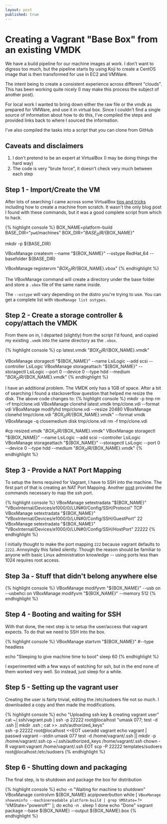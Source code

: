 ```yaml
---
layout: post
published: true
---
```


# Creating a Vagrant "Base Box" from an existing VMDK

We have a build pipeline for our machine images at work. I don't want to digress too much, but the pipeline starts by using Koji to create a CentOS image that is then transformed for use in EC2 and VMWare.

The intent being to create a consistent experience across different "clouds". This has been working quite nicely (I may make this process the subject of another post).

For local work I wanted to bring down either the raw file or the vmdk as prepared for VMWare, and use it in virtual box. Since I couldn't find a single source of information about how to do this, I've compiled the steps and provided links back to where I sourced the information.

I've also compiled the tasks into a script that you can clone from GitHub

## Caveats and disclaimers
1. I don't pretend to be an expert at VirtualBox (I may be doing things the hard way)
2. The code is very "brute force", it doesn't check very much between each step

## Step 1 - Import/Create the VM
After lots of searching I came across some VirtualBox [tips and tricks](http://www.halfdog.net/Misc/TipsAndTricks/VirtualBox.html) including how to create a machine from scratch. It wasn't the only blog post I found with these commands, but it was a good complete script from which to hack.

{% highlight console %}
BOX_NAME=platform-build
BASE_DIR="`pwd`/machines"
BOX_DIR="${BASE_DIR}/${BOX_NAME}"

mkdir -p ${BASE_DIR}

VBoxManage createvm --name "${BOX_NAME}" --ostype RedHat_64 --basefolder ${BASE_DIR}

VBoxManage registervm "${BOX_DIR}/${BOX_NAME}.vbox"
{% endhighlight %}

The VBoxManage command will create a directory under the base folder and store a `.vbox` file of the same name inside.

The `--ostype` will vary depending on the distro you're trying to use. You can get a complete list with `VBoxManage list ostypes`.

## Step 2 - Create a storage controller & copy/attach the VMDK

From there on in, I departed (slightly) from the script I'd found, and copied my existing `.vmdk` into the same directory as the `.vbox`.

{% highlight console %}
cp latest.vmdk "${BOX_DIR}/${BOX_NAME}.vmdk"

VBoxManage storagectl "${BOX_NAME}" --name LsiLogic --add scsi --controller LsiLogic
VBoxManage storageattach "${BOX_NAME}" --storagectl LsiLogic --port 0 --device 0 --type hdd --medium "${BOX_DIR}/${BOX_NAME}.vmdk"
{% endhighlight %}

I have an additional problem. The VMDK only has a 1GB of space. After a bit of searching I found a stackoverflow question that helped me resize the disk. The above code changes to:
{% highlight console %}
mkdir -p tmp
rm -rf tmp/clone.vdi
VBoxManage clonehd latest.vmdk tmp/clone.vdi --format vdi
VBoxManage modifyhd tmp/clone.vdi --resize 20480
VBoxManage clonehd tmp/clone.vdi "${BOX_DIR}/${BOX_NAME}.vmdk" --format vmdk
VBoxManage -q closemedium disk tmp/clone.vdi
rm -f tmp/clone.vdi

#cp resized.vmdk "${BOX_DIR}/${BOX_NAME}.vmdk"
VBoxManage storagectl "${BOX_NAME}" --name LsiLogic --add scsi --controller LsiLogic
VBoxManage storageattach "${BOX_NAME}" --storagectl LsiLogic --port 0 --device 0 --type hdd --medium "${BOX_DIR}/${BOX_NAME}.vmdk"
{% endhighlight %}

## Step 3 - Provide a NAT Port Mapping

To setup the items required for Vagrant, I have to SSH into the machine. The first part of that is creating an NAT Port Mapping. Another [post](http://timelordz.com/wiki/Virtualbox_Tips) provided the commands necessary to map the ssh port.

{% highlight console %}
VBoxManage setextradata "${BOX_NAME}" "VBoxInternal/Devices/e1000/0/LUN#0/Config/SSH/Protocol" TCP
VBoxManage setextradata "${BOX_NAME}" "VBoxInternal/Devices/e1000/0/LUN#0/Config/SSH/GuestPort" 22
VBoxManage setextradata "${BOX_NAME}" "VBoxInternal/Devices/e1000/0/LUN#0/Config/SSH/HostPort" 22222
{% endhighlight %}

I initially thought to make the port mapping `222` because vagrant defaults to `2222`. Annoyingly this failed silently. Though the reason should be familiar to anyone with basic Linux administration knowledge -- using ports less than 1024 requires root access.

## Step 3a - Stuff that didn't belong anywhere else

{% highlight console %}
VBoxManage modifyvm "${BOX_NAME}" --usb on --usbehci on
VBoxManage modifyvm "${BOX_NAME}" --memory 512
{% endhighlight %}


## Step 4 - Booting and waiting for SSH

With that done, the next step is to setup the user/access that vagrant expects. To do that we need to SSH into the box.

{% highlight console %}
VBoxManage startvm "${BOX_NAME}" #--type headless

echo "Sleeping to give machine time to boot"
sleep 60
{% endhighlight %}

I experimented with a few ways of watching for ssh, but in the end none of them worked very well. So instead, just sleep for a while.


## Step 5 - Setting up the vagrant user
Creating the user is fairly trivial, editing the /etc/sudoers file not so much. I downloaded a copy and then made the modifications.

{% highlight console %}
echo "Uploading ssh key & creating vagrant user"
cat ~/.ssh/vagrant.pub | ssh -p 22222 root@localhost "umask 077; test -d .ssh || mkdir .ssh ; cat >> .ssh/authorized_keys"  
ssh -p 22222 root@localhost <<EOT
  useradd vagrant 
  echo vagrant | passwd vagrant --stdin
  umask 077 
  test -d /home/vagrant/.ssh || mkdir -p /home/vagrant/.ssh
  cp ~/.ssh/authorized_keys /home/vagrant/.ssh
  chown -R vagrant:vagrant /home/vagrant/.ssh
EOT
scp -P 22222 templates/sudoers root@localhost:/etc/sudoers
{% endhighlight %}

## Step 6 - Shutting down and packaging
The final step, is to shutdown and package the box for distribution

{% highlight console %}
echo -n "Waiting for machine to shutdown"
VBoxManage controlvm ${BOX_NAME} acpipowerbutton
while [ `VBoxManage showvminfo --machinereadable platform-build | grep VMState=` != 'VMState="poweroff"' ]; do
  echo -n .
  sleep 1
done
echo "Done"
vagrant package --base ${BOX_NAME} --output ${BOX_NAME}.box
{% endhighlight %}